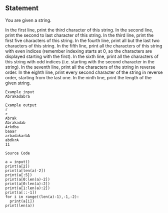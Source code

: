 ## Statement
You are given a string.

In the first line, print the third character of this string.
In the second line, print the second to last character of this string.
In the third line, print the first five characters of this string.
In the fourth line, print all but the last two characters of this string.
In the fifth line, print all the characters of this string with even indices (remember indexing starts at 0, so the characters are displayed starting with the first).
In the sixth line, print all the characters of this string with odd indices (i.e. starting with the second character in the string).
In the seventh line, print all the characters of the string in reverse order.
In the eighth line, print every second character of the string in reverse order, starting from the last one.
In the ninth line, print the length of the given string.

```
Example input
Abrakadabra

Example output
r
r
Abrak
Abrakadab
Arkdba
baaar
arbadakarbA
abdkrA
11
```

```
Source Code

a = input()
print(a[2])
print(a[len(a)-2])
print(a[:5])
print(a[0:len(a)-2])
print(a[0:len(a):2])
print(a[1:len(a):2])
print(a[::-1])
for i in range((len(a)-1),-1,-2):
  print(a[i])
print(len(a))
```
